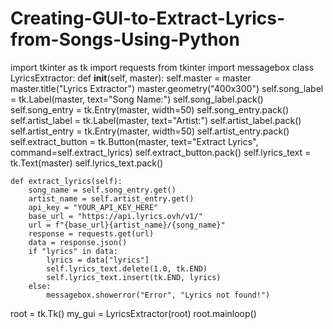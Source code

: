 # Creating-GUI-to-Extract-Lyrics-from-Songs-Using-Python
import tkinter as tk
import requests
from tkinter import messagebox
class LyricsExtractor:
    def __init__(self, master):
        self.master = master
        master.title("Lyrics Extractor")
        master.geometry("400x300")
        self.song_label = tk.Label(master, text="Song Name:")
        self.song_label.pack()
        self.song_entry = tk.Entry(master, width=50)
        self.song_entry.pack()
        self.artist_label = tk.Label(master, text="Artist:")
        self.artist_label.pack()
        self.artist_entry = tk.Entry(master, width=50)
        self.artist_entry.pack()
        self.extract_button = tk.Button(master, text="Extract Lyrics", command=self.extract_lyrics)
        self.extract_button.pack()
        self.lyrics_text = tk.Text(master)
        self.lyrics_text.pack()

    def extract_lyrics(self):
        song_name = self.song_entry.get()
        artist_name = self.artist_entry.get()
        api_key = "YOUR_API_KEY_HERE"
        base_url = "https://api.lyrics.ovh/v1/"
        url = f"{base_url}{artist_name}/{song_name}"
        response = requests.get(url)
        data = response.json()
        if "lyrics" in data:
            lyrics = data["lyrics"]
            self.lyrics_text.delete(1.0, tk.END)
            self.lyrics_text.insert(tk.END, lyrics)
        else:
            messagebox.showerror("Error", "Lyrics not found!")
root = tk.Tk()
my_gui = LyricsExtractor(root)
root.mainloop()
